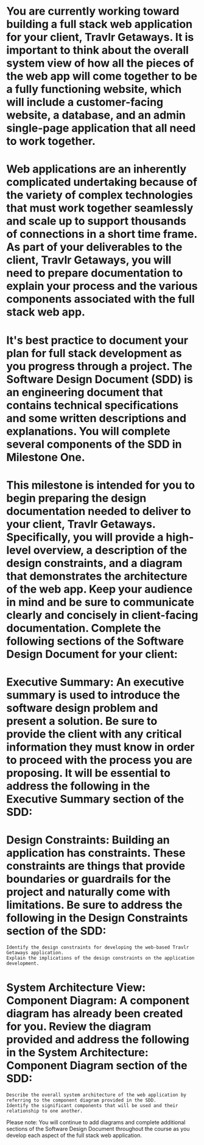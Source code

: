 # You are currently working toward building a full stack web application for your client, Travlr Getaways. It is important to think about the overall system view of how all the pieces of the web app will come together to be a fully functioning website, which will include a customer-facing website, a database, and an admin single-page application that all need to work together.

# Web applications are an inherently complicated undertaking because of the variety of complex technologies that must work together seamlessly and scale up to support thousands of connections in a short time frame. As part of your deliverables to the client, Travlr Getaways, you will need to prepare documentation to explain your process and the various components associated with the full stack web app.

# It's best practice to document your plan for full stack development as you progress through a project. The Software Design Document (SDD) is an engineering document that contains technical specifications and some written descriptions and explanations. You will complete several components of the SDD in Milestone One.

# This milestone is intended for you to begin preparing the design documentation needed to deliver to your client, Travlr Getaways. Specifically, you will provide a high-level overview, a description of the design constraints, and a diagram that demonstrates the architecture of the web app. Keep your audience in mind and be sure to communicate clearly and concisely in client-facing documentation. Complete the following sections of the Software Design Document for your client:

# Executive Summary: An executive summary is used to introduce the software design problem and present a solution. Be sure to provide the client with any critical information they must know in order to proceed with the process you are proposing. It will be essential to address the following in the Executive Summary section of the SDD:


# Design Constraints: Building an application has constraints. These constraints are things that provide boundaries or guardrails for the project and naturally come with limitations. Be sure to address the following in the Design Constraints section of the SDD:

    Identify the design constraints for developing the web-based Travlr Getaways application.
    Explain the implications of the design constraints on the application development.

# System Architecture View: Component Diagram: A component diagram has already been created for you. Review the diagram provided and address the following in the System Architecture: Component Diagram section of the SDD:

    Describe the overall system architecture of the web application by referring to the component diagram provided in the SDD.
    Identify the significant components that will be used and their relationship to one another.

Please note: You will continue to add diagrams and complete additional sections of the Software Design Document throughout the course as you develop each aspect of the full stack web application. 